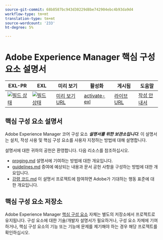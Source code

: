 ```yaml
---
source-git-commit: 68b8587bc943d30229d8be742904ebc4b93da9d4
workflow-type: tm+mt
translation-type: tm+mt
source-wordcount: '233'
ht-degree: 5%

---
```

# Adobe Experience Manager 핵심 구성 요소 설명서

| EXL-PR | EXL | 미리 보기 | 활성화 | 게시됨 | 도움말 |
|--- |--- |--- |--- |--- |--- |
| [![빌드 상태](https://docs.ci.corp.adobe.com/view/exl-pr/job/experience-manager-core-components.en_pr-exl/badge/icon)](https://docs.ci.corp.adobe.com/view/exl-pr/job/experience-manager-core-components.en_pr-exl/lastBuild/) | [![빌드 상태](https://docs.ci.corp.adobe.com/view/exl-pr/job/experience-manager-core-components.en_exl/lastBuild/badge/icon)](https://docs.ci.corp.adobe.com/view/exl-pr/job/experience-manager-core-components.en_exl/lastBuild/lastBuild) | [미리 보기 URL](https://experienceleague.corp.adobe.com/docs/experience-manager-core-components/using/introduction.html?lang=en) | [activate-exl](https://docs.ci.corp.adobe.com/job/activate-exl/build/) | [라이브 URL](https://experienceleague.adobe.com/docs/experience-manager-core-components/using/introduction.html?lang=en) | [작성 안내서](https://experienceleague.adobe.com/docs/authoring-guide-exl/using/home.html?lang=en) |

## 핵심 구성 요소 설명서

Adobe Experience Manager 코어 구성 요소 ***설명서를 위한 보관소입니다***. 이 설명서는 설치, 작성 사용 및 핵심 구성 요소를 사용자 지정하는 방법에 대해 설명합니다.

설명서에 대한 귀하의 공헌은 환영합니다. 다음 리소스를 참조하십시오.

* [proging.md](contributing.md) 설명서에 기여하는 방법에 대한 개요입니다.
* [guidelines.md](guidelines.md) 증여에 예상되는 내용과 문서 공헌 사항을 구성하는 방법에 대한 개요입니다.
* [강령 코드.md](code-of-conduct.md) 이 설명서 프로젝트에 참여하면 Adobe가 기대하는 행동 표준에 대한 개요입니다.

## 핵심 구성 요소 저장소

Adobe Experience Manager [핵심 구성 요소](https://github.com/adobe/aem-core-wcm-components) 자체는 별도의 저장소에서 프로젝트로 유지됩니다. 구성 요소에 대한 기술/개발자 설명서가 필요하거나, 구성 요소 자체에 기여하거나, 핵심 구성 요소의 기능 또는 기능에 문제를 제기해야 하는 경우 해당 프로젝트를 확인하십시오.
